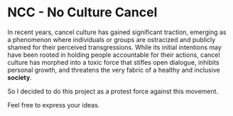 # NCC - No Culture Cancel 


In recent years, cancel culture has gained significant traction, emerging as a phenomenon where individuals or groups are ostracized and publicly shamed for their perceived transgressions. While its initial intentions may have been rooted in holding people accountable for their actions, cancel culture has morphed into a toxic force that stifles open dialogue, inhibits personal growth, and threatens the very fabric of a healthy and inclusive **society**.

So I decided to do this project as a protest force against this movement.

Feel free to express your ideas.

